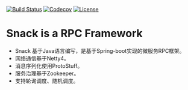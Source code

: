 [![Build Status](https://travis-ci.org/zyy/snack.svg?branch=master)](https://travis-ci.org/zyy/snack)
[![Codecov](https://codecov.io/gh/zyy/snack/branch/master/graph/badge.svg)](https://codecov.io/gh/zyy/snack/branch/master)
[![License](https://img.shields.io/badge/license-Apache%202-4EB1BA.svg)](https://www.apache.org/licenses/LICENSE-2.0.html)

# Snack is a RPC Framework
* Snack 基于Java语言编写，是基于Spring-boot实现的微服务RPC框架。
* 网络通信基于Netty4。
* 消息序列化使用ProtoStuff。
* 服务治理基于Zookeeper。
* 支持轮询调度、随机调度。